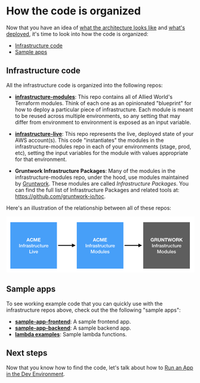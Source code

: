 # How the code is organized

Now that you have an idea of [what the architecture looks like](01-architecture-overview.md) and [what's
deployed](02-whats-deployed.md), it's time to look into how the code is organized:

* [Infrastructure code](#infrastructure-code)
* [Sample apps](#sample-apps)




## Infrastructure code

All the infrastructure code is organized into the following repos: 

* **[infrastructure-modules](https://github.com/alliedworld/infrastructure-modules)**: This repo
  contains all of Allied World's Terraform modules. Think of each one as an opinionated "blueprint" for how to
  deploy a particular piece of infrastructure. Each module is meant to be reused across multiple environments, so any 
  setting that may differ from environment to environment is exposed as an input variable.
  
* **[infrastructure-live](https://github.com/alliedworld/infrastructure-live)**: This repo 
  represents the live, deployed state of your AWS account(s). This code "instantiates" the modules in the 
  infrastructure-modules repo in each of your environments (stage, prod, etc), setting the input variables
  for the module with values appropriate for that environment.
 
* **Gruntwork Infrastructure Packages**: Many of the modules in the infrastructure-modules repo, under 
  the hood, use modules maintained by [Gruntwork](http://www.gruntwork.io/). These modules are called *Infrastructure 
  Packages*. You can find the full list of Infrastructure Packages and related tools at: 
  https://github.com/gruntwork-io/toc.
 
Here's an illustration of the relationship between all of these repos:
 
![Module Relationship](_images/terraform-code-provenance.png)
 
 


## Sample apps

To see working example code that you can quickly use with the infrastructure repos above, check out the the following 
"sample apps":

* **[sample-app-frontend](https://github.com/alliedworld/sample-app-frontend)**: A sample frontend app.
* **[sample-app-backend](https://github.com/alliedworld/sample-app-backend)**: A sample backend app.
* **[lambda examples](https://github.com/alliedworld/infrastructure-modules/tree/master/lambda)**: Sample lambda functions.




## Next steps

Now that you know how to find the code, let's talk about how to [Run an App in the Dev 
Environment](04-dev-environment.md).